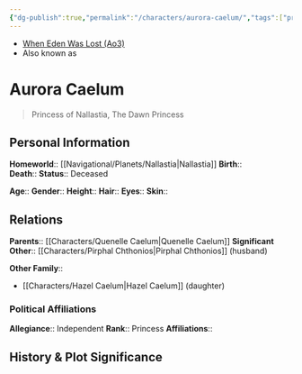 ```yaml
---
{"dg-publish":true,"permalink":"/characters/aurora-caelum/","tags":["princess","royalty","forcesensitive"],"noteIcon":"saber1"}
---
```


- [When Eden Was Lost (Ao3)](https://archiveofourown.org/works/19334440)
- Also known as
# Aurora Caelum
>Princess of Nallastia, The Dawn Princess

## Personal Information

**Homeworld**::  [[Navigational/Planets/Nallastia\|Nallastia]]
**Birth**::  
**Death**:: 
**Status**::  Deceased

**Age**:: 
**Gender**:: 
**Height**:: 
**Hair**:: 
**Eyes**:: 
**Skin**:: 
## Relations

**Parents**::  [[Characters/Quenelle Caelum\|Quenelle Caelum]]
**Significant Other**::  [[Characters/Pirphal Chthonios\|Pirphal Chthonios]] (husband)

**Other Family**::
- [[Characters/Hazel Caelum\|Hazel Caelum]] (daughter)

### Political Affiliations

**Allegiance**::  Independent
**Rank**::  Princess
**Affiliations**::  
## History & Plot Significance

